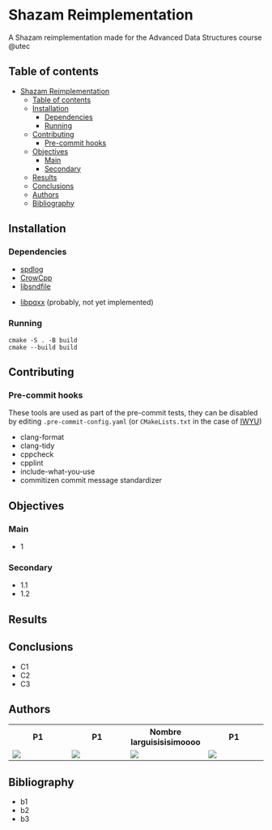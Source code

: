 # Shazam Reimplementation

A Shazam reimplementation made for the Advanced Data Structures course @utec

## Table of contents

<!--toc:start-->

- [Shazam Reimplementation](#shazam-reimplementation)
  - [Table of contents](#table-of-contents)
  - [Installation](#installation)
    - [Dependencies](#dependencies)
    - [Running](#running)
  - [Contributing](#contributing)
    - [Pre-commit hooks](#pre-commit-hooks)
  - [Objectives](#objectives)
    - [Main](#main)
    - [Secondary](#secondary)
  - [Results](#results)
  - [Conclusions](#conclusions)
  - [Authors](#authors)
  - [Bibliography](#bibliography)
  <!--toc:end-->

## Installation

### Dependencies

- [spdlog](https://github.com/gabime/spdlog)
- [CrowCpp](https://github.com/CrowCpp/Crow)
- [libsndfile](https://github.com/libsndfile/libsndfile)
<!--TODO: revisit after db connection-->
- [libpqxx](https://github.com/jtv/libpqxx) (probably, not yet implemented)

### Running

```
cmake -S . -B build
cmake --build build
```

## Contributing

### Pre-commit hooks

These tools are used as part of the pre-commit tests, they can be disabled by editing `.pre-commit-config.yaml` (or `CMakeLists.txt` in the case of [IWYU](https://github.com/include-what-you-use/include-what-you-use?tab=readme-ov-file#using-with-cmake))

- clang-format
- clang-tidy
- cppcheck
- cpplint
- include-what-you-use
- commitizen
  commit message standardizer

## Objectives

### Main

- 1

### Secondary

- 1.1
- 1.2

## Results

## Conclusions

- C1
- C2
- C3

## Authors

<table>
    <tr >
        <th style="width:24%;">P1</th>
        <th style="width:24%;">P1</th>
        <th style="width:24%;">Nombre larguisisisimoooo</th>
        <th style="width:24%;">P1</th>
    </tr>
    <tr >
        <td><a href="https://github.com/AaronCS25"><img src="https://avatars.githubusercontent.com/u/102536323?s=400&v=4"></a></td>
        <td><a href="https://github.com/Enriquefft"><img src="https://avatars.githubusercontent.com/u/60308719?v=4"></a></td>
        <td><a href="https://github.com/AaronCS25"><img src="https://avatars.githubusercontent.com/u/102536323?s=400&v=4"></a></td>
        <td><a href="https://github.com/Enriquefft"><img src="https://avatars.githubusercontent.com/u/60308719?v=4"></a></td>
    </tr>
</table>

## Bibliography

- b1
- b2
- b3
